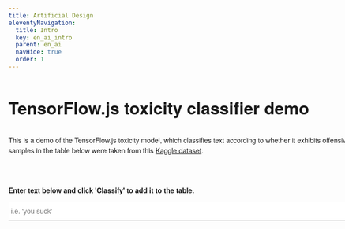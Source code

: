 ```yaml
---
title: Artificial Design
eleventyNavigation:
  title: Intro
  key: en_ai_intro
  parent: en_ai
  navHide: true
  order: 1
---
```



<style>
body {
  font-family: 'Helvetica Neue', sans-serif;
  box-sizing: border-box;
  line-height: 1.5;
}

h1 {
  margin-bottom: 30px;
  font-size: 34px;
}

.description {
  margin-bottom: 60px;
}

#main {
  width: 1000px;
  margin-top: 50px;
  margin-left: auto;
  margin-right: auto;
}

.row {
  display: flex;
  flex-direction: row;
}

.row:nth-of-type(2n) {
  background: whitesmoke;
}

.row .text {
  flex: 1 1 auto;
}

.row .label {
  border-left: solid 1px #ccc;
  width: 60px;
  min-width: 60px;
  max-width: 60px;
}

.row:first-of-type .label {
  border: none;
}

.row:first-of-type .label, .row:first-of-type .text {
  font-weight: bold;
  text-transform: lowercase;
  line-height: 1.4;
  padding-bottom: 20px;
}

.positive {
  font-weight: bold;
  color: red;
}

.text, .label {
  padding: 10px;
}

#classify-new-text-input {
  border: none;
  border-bottom: solid 1px #ccc;
  cursor: pointer;
  font-size: 14px;
  line-height: 2;
  width: calc(100% - 127px);
  margin-right: 15px;
  padding-left: 5px;
  padding-right: 5px;
  padding-top: 4px;
  padding-bottom: 4px;
}
#classify-new-text, #classify-new-text-input {
  display: inline-block;
  vertical-align: top;
}

#classify-new-text {
  border: none;
  text-transform: uppercase;
  padding: 9px 14px 9px 14px;
  font-size: 13px;
  border-radius: 3px;
  letter-spacing: 1px;
  background: #0277bd;
  color: white;
}

#table-wrapper {
  margin-bottom: 60px;
}

p {
  font-weight: bold;
}
</style>

<div id='main'>
  <h1>TensorFlow.js toxicity classifier demo</h1>
  <div class="description">This is a demo of the TensorFlow.js toxicity model, which classifies text according to whether it exhibits offensive attributes (i.e. profanity, sexual explicitness). The samples in the table below were taken from this <a href="https://www.kaggle.com/c/jigsaw-toxic-comment-classification-challenge/data">Kaggle dataset</a>.</div>
  <div id="table-wrapper"></div>
  <p>Enter text below and click 'Classify' to add it to the table.</p>
  <form id="classify-new">
    <input id="classify-new-text-input" placeholder="i.e. 'you suck'" required="">
    <button id="classify-new-text">Classify</div>
  </form>
</div>

<script src="https://cdn.jsdelivr.net/npm/@tensorflow-models/toxicity@1.2.2/dist/toxicity.min.js"></script>
<script>
const samples = [
  {
    'id': '002261b0415c4f9d',
    'text':
        'We\'re dudes on computers, moron.  You are quite astonishingly stupid.'
  },
  {
    'id': '0027160ca62626bc',
    'text':
        'Please stop. If you continue to vandalize Wikipedia, as you did to Kmart, you will be blocked from editing.'
  },
  {
    'id': '002fb627b19c4c0b',
    'text':
        'I respect your point of view, and when this discussion originated on 8th April I would have tended to agree with you.'
  }
];

let model, labels;

const classify = async (inputs) => {
  const results = await model.classify(inputs);
  return inputs.map((d, i) => {
    const obj = {'text': d};
    results.forEach((classification) => {
      obj[classification.label] = classification.results[i].match;
    });
    return obj;
  });
};

const addPredictions = (predictions) => {
  const tableWrapper = document.querySelector('#table-wrapper');

  predictions.forEach(d => {
    const predictionDom = `<div class="row">
      <div class="text">${d.text}</div>
      ${
        labels
            .map(
                label => {return `<div class="${
                                 'label' +
                    (d[label] === true ? ' positive' :
                                         '')}">${d[label]}</div>`})
            .join('')}
    </div>`;
    tableWrapper.insertAdjacentHTML('beforeEnd', predictionDom);
  });
};

const predict = async () => {
  model = await toxicity.load();
  labels = model.model.outputNodes.map(d => d.split('/')[0]);

  const tableWrapper = document.querySelector('#table-wrapper');
  tableWrapper.insertAdjacentHTML(
      'beforeend', `<div class="row">
    <div class="text">TEXT</div>
    ${labels.map(label => {
              return `<div class="label">${label.replace('_', ' ')}</div>`;
            }).join('')}
  </div>`);

  const predictions = await classify(samples.map(d => d.text));
  addPredictions(predictions);

  document.querySelector('button')
      .addEventListener('click', () => {
        const text = document.querySelector('#classify-new-text-input').value;
        const predictions = classify([text]).then(d => {
          addPredictions(d);
        });
      });
};

predict();
</script>